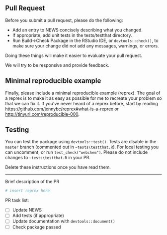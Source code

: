 ## Pull Request

Before you submit a pull request, please do the following:

* Add an entry to NEWS concisely describing what you changed.
* If appropriate, add unit tests in the tests/testthat directory.
* Run Build->Check Package in the RStudio IDE, or `devtools::check()`, to make sure your change did not add any messages, warnings, or errors.

Doing these things will make it easier to evaluate your pull request.

We will try to be responsive and provide feedback.

## Minimal reproducible example

Finally, please include a minimal reproducible example (reprex). 
The goal of a reprex is to make it as easy as possible for me to recreate your problem so that we can fix it. 
If you've never heard of a reprex before, start by reading <https://github.com/jennybc/reprex#what-is-a-reprex> or <http://tinyurl.com/reproducible-000>. 

## Testing

You can test the package using `devtools::test()`. 
Tests are disable in the `master` branch (commented out in `~tests\testthat.R`).
For local testing you can uncomment, or run `test_check("webchem")`.
Please do not include changes to `~tests\testthat.R` in your PR.


Delete these instructions once you have read them.

---

Brief description of the PR

```r
# insert reprex here
```

PR task list:
- [ ] Update NEWS
- [ ] Add tests (if appropriate)
- [ ] Update documentation with `devtools::document()`
- [ ] Check package passed
